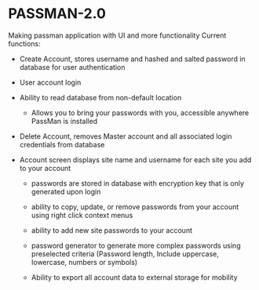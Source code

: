 # PASSMAN-2.0
Making passman application with UI and more functionality
Current functions:  

 - Create Account, stores username and hashed and salted password in database for user authentication
 - User account login
 - Ability to read database from non-default location
   - Allows you to bring your passwords with you, accessible anywhere PassMan is installed 
 - Delete Account, removes Master account and all associated login credentials from database
 - Account screen displays site name and username for each site you add to your account
	 
	 - passwords are stored in database with encryption key that is only
   generated upon login
   
	 - ability to copy, update, or remove passwords from your account using right click context menus
       
	 - ability to add new site passwords to your account
	 - password generator to generate more complex passwords using preselected criteria (Password length, Include uppercase, lowercase, numbers or symbols)
	
	 - Ability to export all account data to external storage for mobility

       
